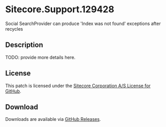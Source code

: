 # Sitecore.Support.129428
Social SearchProvider can produce 'Index was not found' exceptions after recycles

## Description
TODO: provide more details here.

## License  
This patch is licensed under the [Sitecore Corporation A/S License for GitHub](https://github.com/sitecoresupport/Sitecore.Support.129428/blob/master/LICENSE).  

## Download  
Downloads are available via [GitHub Releases](https://github.com/sitecoresupport/Sitecore.Support.129428/releases).  